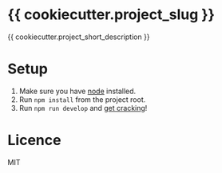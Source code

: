# {{ cookiecutter.project_slug }}

{{ cookiecutter.project_short_description }}

# Setup

1. Make sure you have [node](https://nodejs.org/en/download/) installed.
2. Run `npm install` from the project root.
3. Run `npm run develop` and [get cracking](http://localhost:8080)!

# Licence

MIT
